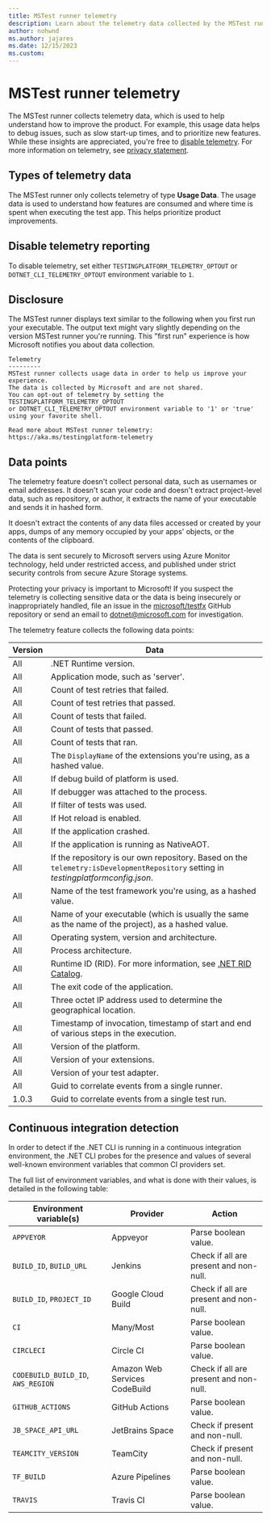 ```yaml
---
title: MSTest runner telemetry
description: Learn about the telemetry data collected by the MSTest runner and how to disable it.
author: nohwnd
ms.author: jajares
ms.date: 12/15/2023
ms.custom: 
---
```


# MSTest runner telemetry

The MSTest runner collects telemetry data, which is used to help understand how to improve the product. For example, this usage data helps to debug issues, such as slow start-up times, and to prioritize new features. While these insights are appreciated, you're free to [disable telemetry](#disable-telemetry-reporting). For more information on telemetry, see [privacy statement](https://go.microsoft.com/fwlink/?LinkID=528096&clcid=0x409).

## Types of telemetry data

The MSTest runner only collects telemetry of type **Usage Data**. The usage data is used to understand how features are consumed and where time is spent when executing the test app. This helps prioritize product improvements.

## Disable telemetry reporting

To disable telemetry, set either `TESTINGPLATFORM_TELEMETRY_OPTOUT` or `DOTNET_CLI_TELEMETRY_OPTOUT` environment variable to `1`.

## Disclosure

The MSTest runner displays text similar to the following when you first run your executable. The output text might vary slightly depending on the version MSTest runner you're running. This "first run" experience is how Microsoft notifies you about data collection.

```console
Telemetry
---------
MSTest runner collects usage data in order to help us improve your experience.
The data is collected by Microsoft and are not shared.
You can opt-out of telemetry by setting the TESTINGPLATFORM_TELEMETRY_OPTOUT
or DOTNET_CLI_TELEMETRY_OPTOUT environment variable to '1' or 'true' using your favorite shell.

Read more about MSTest runner telemetry: https://aka.ms/testingplatform-telemetry
```

## Data points

The telemetry feature doesn't collect personal data, such as usernames or email addresses. It doesn't scan your code and doesn't extract project-level data, such as repository, or author, it extracts the name of your executable and sends it in hashed form.

It doesn't extract the contents of any data files accessed or created by your apps, dumps of any memory occupied by your apps' objects, or the contents of the clipboard.

The data is sent securely to Microsoft servers using Azure Monitor technology, held under restricted access, and published under strict security controls from secure Azure Storage systems.

Protecting your privacy is important to Microsoft! If you suspect the telemetry is collecting sensitive data or the data is being insecurely or inappropriately handled, file an issue in the [microsoft/testfx](https://github.com/microsoft/testfx) GitHub repository or send an email to [dotnet@microsoft.com](mailto:dotnet@microsoft.com) for investigation.

The telemetry feature collects the following data points:

| Version | Data |
|--|--|
| All | .NET Runtime version. |
| All | Application mode, such as 'server'. |
| All | Count of test retries that failed. |
| All | Count of test retries that passed. |
| All | Count of tests that failed. |
| All | Count of tests that passed. |
| All | Count of tests that ran. |
| All | The `DisplayName` of the extensions you're using, as a hashed value. |
| All | If debug build of platform is used. |
| All | If debugger was attached to the process. |
| All | If filter of tests was used. |
| All | If Hot reload is enabled. |
| All | If the application crashed. |
| All | If the application is running as NativeAOT. |
| All | If the repository is our own repository. Based on the `telemetry:isDevelopmentRepository` setting in _testingplatformconfig.json_. |
| All | Name of the test framework you're using, as a hashed value. |
| All | Name of your executable (which is usually the same as the name of the project), as a hashed value. |
| All | Operating system, version and architecture. |
| All | Process architecture. |
| All | Runtime ID (RID). For more information, see [.NET RID Catalog](../rid-catalog.md). |
| All | The exit code of the application. |
| All | Three octet IP address used to determine the geographical location. |
| All | Timestamp of invocation, timestamp of start and end of various steps in the execution. |
| All | Version of the platform. |
| All | Version of your extensions. |
| All | Version of your test adapter. |
| All | Guid to correlate events from a single runner. |
| 1.0.3 | Guid to correlate events from a single test run. |

## Continuous integration detection

In order to detect if the .NET CLI is running in a continuous integration environment, the .NET CLI probes for the presence and values of several well-known environment variables that common CI providers set.

The full list of environment variables, and what is done with their values, is detailed in the following table:

| Environment variable(s) | Provider | Action |
|--|--|--|
| `APPVEYOR` | Appveyor | Parse boolean value. |
| `BUILD_ID`, `BUILD_URL` | Jenkins | Check if all are present and non-null. |
| `BUILD_ID`, `PROJECT_ID` | Google Cloud Build | Check if all are present and non-null. |
| `CI` | Many/Most | Parse boolean value. |
| `CIRCLECI` | Circle CI | Parse boolean value. |
| `CODEBUILD_BUILD_ID`, `AWS_REGION` | Amazon Web Services CodeBuild | Check if all are present and non-null. |
| `GITHUB_ACTIONS` | GitHub Actions | Parse boolean value. |
| `JB_SPACE_API_URL` | JetBrains Space | Check if present and non-null. |
| `TEAMCITY_VERSION` | TeamCity | Check if present and non-null. |
| `TF_BUILD` | Azure Pipelines | Parse boolean value. |
| `TRAVIS` | Travis CI | Parse boolean value. |

